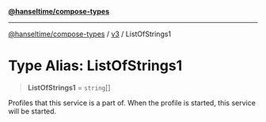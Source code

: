 [**@hanseltime/compose-types**](../../../../README.md)

***

[@hanseltime/compose-types](../../../../README.md) / [v3](../README.md) / ListOfStrings1

# Type Alias: ListOfStrings1

> **ListOfStrings1** = `string`[]

Profiles that this service is a part of. When the profile is started, this service will be started.
